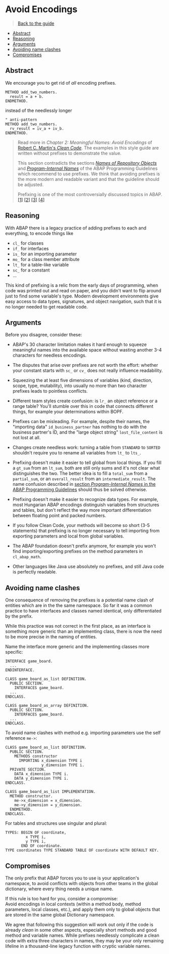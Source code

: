 # Avoid Encodings

> [Back to the guide](../CleanABAP.md)

- [Abstract](#abstract)
- [Reasoning](#reasoning)
- [Arguments](#arguments)
- [Avoiding name clashes](#avoiding-name-clashes)
- [Compromises](#compromises)

## Abstract

We encourage you to get rid of _all_ encoding prefixes.

```ABAP
METHOD add_two_numbers.
  result = a + b.
ENDMETHOD.
```

instead of the needlessly longer

```ABAP
" anti-pattern
METHOD add_two_numbers.
  rv_result = iv_a + iv_b.
ENDMETHOD.
```

> Read more in _Chapter 2: Meaningful Names: Avoid Encodings_ of [Robert C. Martin's _Clean Code_].
> The examples in this style guide are written without prefixes to demonstrate the value.
>
> This section contradicts the sections [_Names of Repository Objects_](https://help.sap.com/doc/abapdocu_751_index_htm/7.51/en-US/index.htm?file=abennames_repos_obj_guidl.htm)
> and [_Program-Internal Names_](https://help.sap.com/doc/abapdocu_751_index_htm/7.51/en-US/index.htm?file=abenprog_intern_names_guidl.htm)
> of the ABAP Programming Guidelines which recommend to use prefixes.
> We think that avoiding prefixes is the more modern and readable variant and that the guideline should be adjusted.
>
> Prefixing is one of the most controversially discussed topics in ABAP.
> [[1]](https://blogs.sap.com/2009/08/30/nomen-est-omen-abap-naming-conventions/)
> [[2]](https://blogs.sap.com/2016/02/05/fanning-the-flames-prefixing-variableattribute-names/)
> [[3]](https://blogs.sap.com/2018/04/30/are-30-characters-enough-to-make-your-code-better/)
> [[4]](https://blogs.sap.com/2018/05/11/all-your-abap-prefixes-are-belong-to-us/)

[Robert C. Martin's _Clean Code_]: https://www.oreilly.com/library/view/clean-code/9780136083238/

## Reasoning

With ABAP there is a legacy practice of adding prefixes to each and everything, to encode things like

- `cl_` for classes
- `if_` for interfaces
- `is_` for an importing parameter
- `mo_` for a class member attribute
- `lt_` for a table-like variable
- `sc_` for a constant
- ...

This kind of prefixing is a relic from the early days of programming, when code was printed out and read on paper,
and you didn't want to flip around just to find some variable's type.
Modern development environments give easy access to data types, signatures, and object navigation,
such that it is no longer needed to get readable code.

## Arguments

Before you disagree, consider these:

- ABAP's 30 character limitation makes it hard enough to squeeze meaningful names
  into the available space without wasting another 3-4 characters for needless encodings.

- The disputes that arise over prefixes are not worth the effort:
  whether your constant starts with `sc_` or `cv_` does not really influence readability.

- Squeezing the at least five dimensions of variables
  (kind, direction, scope, type, mutability),
  into usually no more than two character prefixes
  leads to pointless conflicts.
  
- Different team styles create confusion:
  is `lr_` an object reference or a range table?
  You'll stumble over this in code that connects different things,
  for example your determinations within BOPF.

- Prefixes can be misleading.
  For example, despite their names,
  the "importing data" `id_business_partner`
  has nothing to do with the business partner's ID,
  and the "large object string" `lost_file_content`
  is not lost at all.

- Changes create needless work: turning a table from `STANDARD` to `SORTED` shouldn't require you
  to rename all variables from `lt_` to `lts_`.
  
- Prefixing doesn't make it easier to tell global from local things.
  If you fill a `gt_sum` from an `lt_sum`, both are still only sums and it's not clear what distinguishes the two.
  The better idea is to fill a `total_sum` from a `partial_sum`, or an `overall_result` from an `intermediate_result`.
  The name confusion described in
  [section _Program-Internal Names_ in the ABAP Programming Guidelines](https://help.sap.com/doc/abapdocu_751_index_htm/7.51/en-US/index.htm?file=abenprog_intern_names_guidl.htm)
  should thus be solved otherwise.

- Prefixing doesn't make it easier to recognize data types.
  For example, most Hungarian ABAP encodings
  distinguish variables from structures and tables,
  but don't reflect the way more important differentiation
  between floating point and packed numbers.

- If you follow Clean Code, your methods will become so short (3-5 statements)
  that prefixing is no longer necessary to tell importing from exporting parameters and local from global variables.

- The ABAP foundation doesn't prefix anymore,
  for example you won't find importing/exporting prefixes
  on the method parameters in `cl_abap_math`.

- Other languages like Java use absolutely no prefixes,
  and still Java code is perfectly readable.

## Avoiding name clashes 

One consequence of removing the prefixes is a potential name clash of entities which are in the the same namespace. So far it was a common practice to have interfaces and classes named identical, only differentiated by the prefix.

While this practice was not correct in the first place, as an interface is something more generic than an implementing class, there is now the need to be more precise in the naming of entities.

Name the interface more generic and the implementing classes more specific:

```ABAP
INTERFACE game_board.
  ...
ENDINTERFACE.

CLASS game_board_as_list DEFINITION.
  PUBLIC SECTION.
    INTERFACES game_board.
  ...
ENDCLASS.

CLASS game_board_as_array DEFINITION.
  PUBLIC SECTION.
    INTERFACES game_board.
  ...
ENDCLASS.
```

To avoid name clashes with method e.g. importing parameters use the self reference `me->`:

```ABAP
CLASS game_board_as_list DEFINITION.
  PUBLIC SECTION.
    METHODS constructor
      IMPORTING x_dimension TYPE i
                y_dimension TYPE i.
  PRIVATE SECTION.
    DATA x_dimension TYPE i.
    DATA y_dimension TYPE i.
ENDCLASS.

CLASS game_board_as_list IMPLEMENTATION.
  METHOD constructor.
    me->x_dimension = x_dimension.
    me->y_dimension = y_dimension.
  ENDMETHOD.
ENDCLASS.
```

For tables and structures use singular and plural:

```ABAP
TYPES: BEGIN OF coordinate,
         x TYPE i,
         y TYPE i,
       END OF coordinate.
TYPE coordinates TYPE STANDARD TABLE OF coordinate WITH DEFAULT KEY.
```

## Compromises

The only prefix that ABAP forces you to use is your application's namespace,
to avoid conflicts with objects from other teams in the global dictionary, where every thing needs a unique name.

If this rule is too hard for you, consider a compromise:  
Avoid encodings in local contexts (within a method body, method parameters, local classes, etc.),
and apply them only to global objects that are stored in the same global Dictionary namespace.

We agree that following this suggestion will work out only if the code is already _clean_ in some other aspects,
especially short methods and good method and variable names.
While prefixes needlessly complicate a clean code with extra three characters in names,
they may be your only remaining lifeline in a thousand-line legacy function with cryptic variable names.
